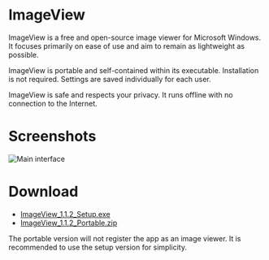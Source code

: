 # ImageView

ImageView is a free and open-source image viewer for Microsoft Windows. It focuses primarily on ease of use and aim to remain as lightweight as possible.

ImageView is portable and self-contained within its executable. Installation is not required. Settings are saved individually for each user.

ImageView is safe and respects your privacy. It runs offline with no connection to the Internet.

# Screenshots

![Main interface](https://github.com/tonyp7/ImageView/raw/master/Screenshots/screenshot1.jpg)

# Download

* [ImageView_1.1.2_Setup.exe](https://github.com/tonyp7/ImageView/releases/download/v1.1.2/ImageView_1.1.2_Setup.exe)
* [ImageView_1.1.2_Portable.zip](https://github.com/tonyp7/ImageView/releases/download/v1.1.2/ImageView_1.1.2_Portable.zip)

The portable version will not register the app as an image viewer. It is recommended to use the setup version for simplicity.

